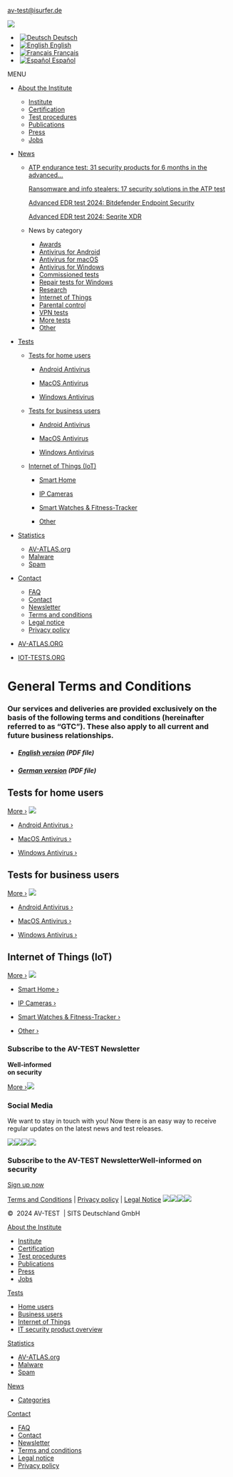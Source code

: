 [av-test@isurfer.de](mailto:av-test@isurfer.de)

[![](/fileadmin/AV-TEST-Logo/avtest_logo_300_113.png)](https://www.av-test.org/en/)

*  [![Deutsch](/typo3conf/ext/avtesttemplate/Resources/Public/Images/flags/de.png "Deutsch") Deutsch](https://www.av-test.org/de/kontakt/agb/)
*  [![English](/typo3conf/ext/avtesttemplate/Resources/Public/Images/flags/gb.png "English") English](https://www.av-test.org/en/contact/terms-and-conditions/)
*  [![Français](/typo3conf/ext/avtesttemplate/Resources/Public/Images/flags/fr.png "Français") Français](https://www.av-test.org/fr/contact/conditions-generales/)
*  [![Español](/typo3conf/ext/avtesttemplate/Resources/Public/Images/flags/es.png "Español") Español](https://www.av-test.org/es/contacto/condiciones-generales/)

MENU

* [About the Institute](https://www.av-test.org/en/about-the-institute/)
    * [Institute](https://www.av-test.org/en/about-the-institute/)
    * [Certification](https://www.av-test.org/en/about-the-institute/certification/)
    * [Test procedures](https://www.av-test.org/en/about-the-institute/test-procedures/)
    * [Publications](https://www.av-test.org/en/about-the-institute/publications/)
    * [Press](https://www.av-test.org/en/press/)
    * [Jobs](https://www.av-test.org/en/about-the-institute/jobs/)
* [News](https://www.av-test.org/en/news/)
    * [ATP endurance test: 31 security products for 6 months in the advanced...](https://www.av-test.org/en/news/atp-endurance-test-31-security-products-for-6-months-in-the-advanced-windows-10-test/ "ATP endurance test: 31 security products for 6 months in the advanced Windows 10 test") [](https://www.av-test.org/en/news/atp-endurance-test-31-security-products-for-6-months-in-the-advanced-windows-10-test/ "ATP endurance test: 31 security products for 6 months in the advanced Windows 10 test")
        
        [Ransomware and info stealers: 17 security solutions in the ATP test](https://www.av-test.org/en/news/ransomware-and-info-stealers-17-security-solutions-in-the-atp-test/ "Ransomware and info stealers: 17 security solutions in the ATP test") [](https://www.av-test.org/en/news/ransomware-and-info-stealers-17-security-solutions-in-the-atp-test/ "Ransomware and info stealers: 17 security solutions in the ATP test")
        
        [Advanced EDR test 2024: Bitdefender Endpoint Security](https://www.av-test.org/en/news/advanced-edr-test-2024-bitdefender-endpoint-security/ "Advanced EDR test 2024: Bitdefender Endpoint Security") [](https://www.av-test.org/en/news/advanced-edr-test-2024-bitdefender-endpoint-security/ "Advanced EDR test 2024: Bitdefender Endpoint Security")
        
        [Advanced EDR test 2024: Seqrite XDR](https://www.av-test.org/en/news/advanced-edr-test-2024-seqrite-xdr/ "Advanced EDR test 2024: Seqrite XDR") [](https://www.av-test.org/en/news/advanced-edr-test-2024-seqrite-xdr/ "Advanced EDR test 2024: Seqrite XDR")
        
    * News by category
        
        * [Awards](https://www.av-test.org/en/news/categories/awards/ "Awards")
        * [Antivirus for Android](https://www.av-test.org/en/news/categories/antivirus-for-android/ "Antivirus for Android")
        * [Antivirus for macOS](https://www.av-test.org/en/news/categories/antivirus-for-macos/ "Antivirus for macOS")
        * [Antivirus for Windows](https://www.av-test.org/en/news/categories/antivirus-for-windows/ "Antivirus for Windows")
        * [Commissioned tests](https://www.av-test.org/en/news/categories/commissioned-tests/ "Commissioned tests")
        * [Repair tests for Windows](https://www.av-test.org/en/news/categories/repair-tests-for-windows/ "Repair tests for Windows")
        * [Research](https://www.av-test.org/en/news/categories/research/ "Research")
        * [Internet of Things](https://www.av-test.org/en/news/categories/internet-of-things/ "Internet of Things")
        * [Parental control](https://www.av-test.org/en/news/categories/parental-control/ "Parental control")
        * [VPN tests](https://www.av-test.org/en/news/categories/vpn-tests/ "VPN tests")
        * [More tests](https://www.av-test.org/en/news/categories/more-tests/ "More tests")
        * [Other](https://www.av-test.org/en/news/categories/other/ "Other")
        
* [Tests](https://www.av-test.org/en/antivirus/)
    * [Tests for home users](https://www.av-test.org/en/antivirus/home-users/ "Tests for home users : All Tests")
        * [Android Antivirus](https://www.av-test.org/en/antivirus/mobile-devices/ "Android Antivirus")
            
        * [MacOS Antivirus](https://www.av-test.org/en/antivirus/home-macos/ "MacOS Antivirus")
            
        * [Windows Antivirus](https://www.av-test.org/en/antivirus/home-windows/ "Windows Antivirus")
            
    * [Tests for business users](https://www.av-test.org/en/antivirus/business-users/ "Tests for business users : All Tests")
        * [Android Antivirus](https://www.av-test.org/en/antivirus/business-android/ "Android Antivirus")
            
        * [MacOS Antivirus](https://www.av-test.org/en/antivirus/business-macos/ "MacOS Antivirus")
            
        * [Windows Antivirus](https://www.av-test.org/en/antivirus/business-windows-client/ "Windows Antivirus")
            
    * [Internet of Things (IoT)](https://www.av-test.org/en/internet-of-things/all-iot-tests/ "Internet of Things (IoT) : All Tests")
        * [Smart Home](https://www.av-test.org/en/internet-of-things/smart-home/ "Smart Home")
            
        * [IP Cameras](https://www.av-test.org/en/internet-of-things/ip-cameras/ "IP Cameras")
            
        * [Smart Watches & Fitness-Tracker](https://www.av-test.org/en/internet-of-things/smart-watches-fitness-tracker/ "Smart Watches & Fitness-Tracker")
            
        * [Other](https://www.av-test.org/en/internet-of-things/other/ "Other")
            
* [Statistics](https://www.av-test.org/en/statistics/malware/)
    * [AV-ATLAS.org](https://portal.av-atlas.org/)
    * [Malware](https://www.av-test.org/en/statistics/malware/)
    * [Spam](https://www.av-test.org/en/statistics/spam/)
* [Contact](https://www.av-test.org/en/contact/)
    * [FAQ](https://www.av-test.org/en/contact/faq/)
    * [Contact](https://www.av-test.org/en/contact/)
    * [Newsletter](https://www.av-test.org/en/contact/newsletter/)
    * [Terms and conditions](https://www.av-test.org/en/contact/terms-and-conditions/)
    * [Legal notice](https://www.av-test.org/en/contact/legal-notice/)
    * [Privacy policy](https://www.av-test.org/en/contact/privacy-policy/)

* [AV-ATLAS.ORG](https://av-atlas.org/en/)
* [IOT-TESTS.ORG](https://www.iot-tests.org/)

General Terms and Conditions
============================

### Our services and deliveries are provided exclusively on the basis of the following terms and conditions (hereinafter referred to as “GTC”). These also apply to all current and future business relationships.

* ##### [English version](https://www.av-test.org/fileadmin/pdf/GTC_SITS_Deutschland_GmbH_2024-06.pdf) (PDF file)
    
* ##### [German version](https://www.av-test.org/fileadmin/pdf/AGB_SITS_Deutschland_GmbH_2024-06.pdf) (PDF file)
    

Tests for home users
--------------------

[More ›](https://www.av-test.org/en/antivirus/home-users/) [![](/fileadmin/_processed_/0/e/csm_av-mobile_134117e622.png)](https://www.av-test.org/en/antivirus/home-users/)

* [Android Antivirus ›](https://www.av-test.org/en/antivirus/mobile-devices/)
    
* [MacOS Antivirus ›](https://www.av-test.org/en/antivirus/home-macos/)
    
* [Windows Antivirus ›](https://www.av-test.org/en/antivirus/home-windows/)
    

Tests for business users
------------------------

[More ›](https://www.av-test.org/en/antivirus/business-users/) [![](/fileadmin/_processed_/2/3/csm_av-desktop_f72cecada9.png)](https://www.av-test.org/en/antivirus/business-users/)

* [Android Antivirus ›](https://www.av-test.org/en/antivirus/business-android/)
    
* [MacOS Antivirus ›](https://www.av-test.org/en/antivirus/business-macos/)
    
* [Windows Antivirus ›](https://www.av-test.org/en/antivirus/business-windows-client/)
    

Internet of Things (IoT)
------------------------

[More ›](https://www.av-test.org/en/internet-of-things/) [![](/fileadmin/_processed_/d/3/csm_av-gadget_44fc39f9a0.png)](https://www.av-test.org/en/internet-of-things/)

* [Smart Home ›](https://www.av-test.org/en/internet-of-things/smart-home/)
    
* [IP Cameras ›](https://www.av-test.org/en/internet-of-things/ip-cameras/)
    
* [Smart Watches & Fitness-Tracker ›](https://www.av-test.org/en/internet-of-things/smart-watches-fitness-tracker/)
    
* [Other ›](https://www.av-test.org/en/internet-of-things/other/)
    

### Subscribe to the AV-TEST Newsletter

**Well-informed  
on security**

[More ›](https://www.av-test.org/en/contact/newsletter/)[![](/fileadmin/Content/Right-Column/avtest-newsletter-210518.png)](https://www.av-test.org/en/contact/newsletter/)

### Social Media

We want to stay in touch with you! Now there is an easy way to receive regular updates on the latest news and test releases.

[![](/fileadmin/images/facebook-card.png)](https://www.facebook.com/avtestorg)[![](/fileadmin/images/linkedin_45x45.png)](https://www.linkedin.com/company/avtestorg/)[![](/fileadmin/images/Social_Media_Icons/logo_x-sidebar-banner.png)](https://www.x.com/avtestorg)[![](/fileadmin/images/youtube-card.png)](https://www.youtube.com/user/avtestorg)

### Subscribe to the AV-TEST NewsletterWell-informed on security

[Sign up now](https://www.av-test.org/en/contact/newsletter/)

[Terms and Conditions](https://www.av-test.org/en/contact/terms-and-conditions/) | [Privacy policy](https://www.av-test.org/en/contact/privacy-policy/) | [Legal Notice](https://www.av-test.org/en/contact/legal-notice/) [![](/fileadmin/images/facebook.png)](https://www.facebook.com/avtestorg)[![](/fileadmin/images/linkedin.svg)](https://www.linkedin.com/company/avtestorg/)[![](/fileadmin/images/Social_Media_Icons/logo_x-footer.png)](https://x.com/avtestorg)[![](/fileadmin/images/youtube-card.png)](https://www.youtube.com/user/avtestorg)

©  2024 AV-TEST  | SITS Deutschland GmbH

[About the Institute](https://www.av-test.org/en/about-the-institute/)

* [Institute](https://www.av-test.org/en/about-the-institute/)
* [Certification](https://www.av-test.org/en/about-the-institute/certification/)
* [Test procedures](https://www.av-test.org/en/about-the-institute/test-procedures/)
* [Publications](https://www.av-test.org/en/about-the-institute/publications/)
* [Press](https://www.av-test.org/en/press/)
* [Jobs](https://www.av-test.org/en/about-the-institute/jobs/)

[Tests](https://www.av-test.org/en/antivirus/)

* [Home users](https://www.av-test.org/en/antivirus/home-users/)
* [Business users](https://www.av-test.org/en/antivirus/business-users/)
* [Internet of Things](https://www.av-test.org/en/internet-of-things/)
* [IT security product overview](https://www.av-test.org/en/it-security-product-overview/)

[Statistics](https://www.av-test.org/en/statistics/malware/)

* [AV-ATLAS.org](https://portal.av-atlas.org/)
* [Malware](https://www.av-test.org/en/statistics/malware/)
* [Spam](https://www.av-test.org/en/statistics/spam/)

[News](https://www.av-test.org/en/news/)

* [Categories](https://www.av-test.org/en/news/categories/)

[Contact](https://www.av-test.org/en/contact/)

* [FAQ](https://www.av-test.org/en/contact/faq/)
* [Contact](https://www.av-test.org/en/contact/)
* [Newsletter](https://www.av-test.org/en/contact/newsletter/)
* [Terms and conditions](https://www.av-test.org/en/contact/terms-and-conditions/)
* [Legal notice](https://www.av-test.org/en/contact/legal-notice/)
* [Privacy policy](https://www.av-test.org/en/contact/privacy-policy/)